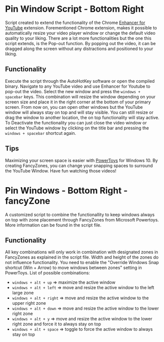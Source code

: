 # Pin Window Script - Bottom Right

Script created to extend the functionality of the Chrome [Enhancer for YouTube](https://chrome.google.com/webstore/detail/enhancer-for-youtube/ponfpcnoihfmfllpaingbgckeeldkhle) extension. Forementioned Chrome extension, makes it possible to automatically resize your video player window or change the default video quality to your liking. There are a lot more functionalities but the one this script extends, is the Pop-out function. By popping out the video, it can be dragged along the screen without any distractions and positioned to your liking. 

## Functionality

Execute the script through the AutoHotKey software or open the compiled binary. Navigate to any YouTube video and use Enhancer for Youtube to pop-out the video. Select the new window and press the `windows + spacebar` keys. This combination will resize the window depending on your screen size and place it in the right corner at the bottom of your primary screen. From now on, you can open other windows but the YouTube window will always stay on top and will stay visible. You can still resize or drag the window to another location, the on top functionality will stay active. To Deactivate the functionality you can just close the video window or select the YouTube window by clicking on the title bar and pressing the `windows + spacebar` shortcut again.

## Tips

Maximizing your screen space is easier with [PowerToys](https://github.com/microsoft/PowerToys/releases) for Windows 10. By creating FancyZones, you can change your snapping spaces to surround the YouTube Window. Have fun watching those videos!

# Pin Windows - Bottom Right - fancyZone

A customized script to combine the functionallity to keep windows always on top with zone placement through FancyZones from Microsoft Powertoys. More information can be found in the script file.

## Functionality

All key combinations will only work in combination with designated zones in FancyZones as explained in the script file. Width and height of the zones do not influence functionality. You need to enable the "Override Windows Snap shortcut (Win + Arrow) to move windows between zones" setting in PowerToys. List of possible combinations:

- `windows + alt + up` => maximize the active window
- `windows + alt + left` => move and resize the active window to the left large zone
- `windows + alt + right` => move and resize the active window to the upper right zone
- `windows + alt + down` => move and resize the active window to the lower right zone
- `windows + alt + y` => move and resize the active window to the lower right zone and force it to always stay on top
- `windows + alt + space` => toggle to force the active window to always stay on top